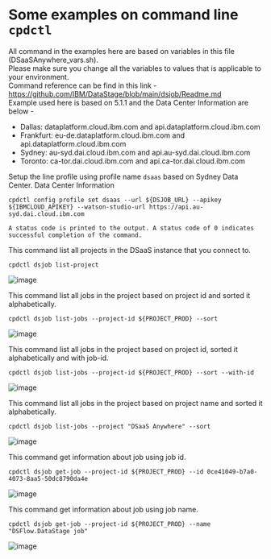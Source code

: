 # Some examples on command line `cpdctl`

All command in the examples here are based on variables in this file (DSaaSAnywhere_vars.sh). \
Please make sure you change all the variables to values that is applicable to your environment. \
Command reference can be find in this link - https://github.com/IBM/DataStage/blob/main/dsjob/Readme.md \
Example used here is based on 5.1.1 and the Data Center Information are below -
- Dallas: dataplatform.cloud.ibm.com and api.dataplatform.cloud.ibm.com
- Frankfurt: eu-de.dataplatform.cloud.ibm.com and api.dataplatform.cloud.ibm.com
- Sydney: au-syd.dai.cloud.ibm.com and api.au-syd.dai.cloud.ibm.com
- Toronto: ca-tor.dai.cloud.ibm.com and api.ca-tor.dai.cloud.ibm.com

Setup the line profile using profile name `dsaas` based on Sydney Data Center. Data Center Information
```
cpdctl config profile set dsaas --url ${DSJOB_URL} --apikey ${IBMCLOUD_APIKEY} --watson-studio-url https://api.au-syd.dai.cloud.ibm.com
```

`A status code is printed to the output. A status code of 0 indicates successful completion of the command.`

This command list all projects in the DSaaS instance that you connect to.
```
cpdctl dsjob list-project
```
![image](https://github.com/user-attachments/assets/4549be43-2f84-42dc-b8de-73acfe6485cc)

This command list all jobs in the project based on project id and sorted it alphabetically.
```
cpdctl dsjob list-jobs --project-id ${PROJECT_PROD} --sort
```
![image](https://github.com/user-attachments/assets/9a224cc8-78b8-4a20-b000-4c060f203803)

This command list all jobs in the project based on project id, sorted it alphabetically and with job-id.
```
cpdctl dsjob list-jobs --project-id ${PROJECT_PROD} --sort --with-id
```
![image](https://github.com/user-attachments/assets/14118ffb-ceb5-4ea2-b554-176c62308915)

This command list all jobs in the project based on project name and sorted it alphabetically.
```
cpdctl dsjob list-jobs --project "DSaaS Anywhere" --sort
```
![image](https://github.com/user-attachments/assets/c368f511-1771-470a-8a57-317de85db38d)


This command get information about job using job id.
```
cpdctl dsjob get-job --project-id ${PROJECT_PROD} --id 0ce41049-b7a0-4073-8aa5-50dc8790da4e
```
![image](https://github.com/user-attachments/assets/73e55669-32e9-42ba-bee0-e50fc048c4d9)

This command get information about job using job name.
```
cpdctl dsjob get-job --project-id ${PROJECT_PROD} --name "DSFlow.DataStage job"
```
![image](https://github.com/user-attachments/assets/d63ec230-49e7-4964-ba37-f0396f0bb3a1)










